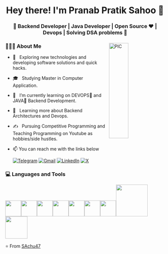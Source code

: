 <h1 align="center">Hey there! I'm Pranab Pratik Sahoo 👋 </h1>
<h3 align="center">🚀 Backend Developer | Java Developer | Open Source ♥ | Devops | Solving DSA problems 🚀</h3>
<div>
<img width = "35%" align="right" alt="PIC" height="300px" src="https://www.pngitem.com/pimgs/m/4-42822_apple-tv-copy-developer-illustration-png-transparent-png.png" />
<div align="left"> 
  <h3> 👨🏻‍💻 About Me </h3>

  - 🤔 &nbsp; Exploring new technologies and developing software solutions and quick hacks.
  - 🎓 &nbsp; Studying Master in Computer Application.
  - 💼 &nbsp; I’m currently learning on DEVOPS🚀 and JAVA🍵 Backend Development.
  - 🌱 &nbsp; Learning more about Backend Architectures and Devops.
  - ✍️ &nbsp; Pursuing Competitive Programming and Teaching Programming on Youtube as hobbies/side hustles.
  -  :mailbox: You can reach me with the links below

  
      [![Telegram](https://img.shields.io/badge/-TELEGRAM-2CA5E0?style=for-the-badge&logo=telegram&logoColor=white)](https://t.me/PratikSahoo1)
      [![Gmail](https://img.shields.io/badge/-GMAIL-D14836?style=for-the-badge&logo=gmail&logoColor=white)](mailto:pranabpratiksahoo@gmail.com)
      [![LinkedIn](https://img.shields.io/badge/-LINKEDIN-0077B5?style=for-the-badge&logo=linkedin&logoColor=white)](https://www.linkedin.com/in/pranab-pratik-sahoo/)
      [![X](https://img.shields.io/badge/Twitter-1DA1F2?style=for-the-badge&logo=twitter&logoColor=white)](https://twitter.com/MasalaMatrix)

</div> 


<div>
  <h3> 💻 Languages and Tools </h3>
  <p>
   <img src="https://media.giphy.com/media/3rCcV6sC1o2GY/giphy.gif" width="50"><img src="https://media3.giphy.com/media/ln7z2eWriiQAllfVcn/200w.webp" width="50"><img src="https://i.giphy.com/media/LMt9638dO8dftAjtco/200.webp"   width="50"><img src="https://i.giphy.com/media/eNAsjO55tPbgaor7ma/200w.webp" width="50"><img src="https://i.giphy.com/media/IdyAQJVN2kVPNUrojM/200.webp" width="50"><img src="https://media3.giphy.com/media/kdFc8fubgS31b8DsVu/giphy.webp" width="50"><img src="https://media.giphy.com/media/SU2ic3wTfuC6JhD1lA/giphy.gif" width="50"><img src="https://media.giphy.com/media/kH1DBkPNyZPOk0BxrM/giphy.gif" width="100"><img src="https://media.giphy.com/media/SsCYf6DRFJrOpP0IoM/giphy.gif" width="70">
  <p>
</div> 

⭐️ From [SAchu47](https://github.com/SAchu47)

